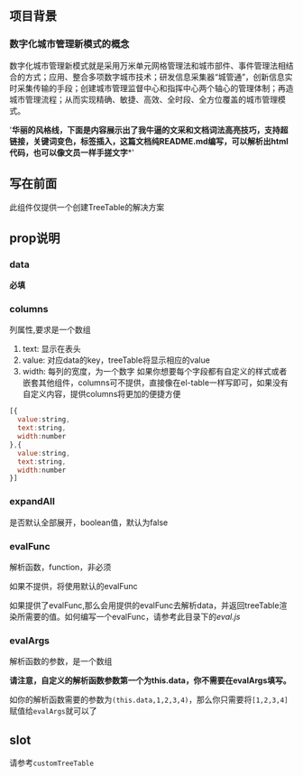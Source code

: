 
## 项目背景

### 数字化城市管理新模式的概念
数字化城市管理新模式就是采用万米单元网格管理法和城市部件、事件管理法相结合的方式；应用、整合多项数字城市技术；研发信息采集器“城管通”，创新信息实时采集传输的手段；创建城市管理监督中心和指挥中心两个轴心的管理体制；再造城市管理流程；从而实现精确、敏捷、高效、全时段、全方位覆盖的城市管理模式。





'********华丽的风格线，下面是内容展示出了我牛逼的文采和文档词法高亮技巧，支持超链接，关键词变色，标签插入，这篇文档纯README.md编写，可以解析出html代码，也可以像文员一样手搓文字*********'


## 写在前面
此组件仅提供一个创建TreeTable的解决方案

## prop说明
### data
  **必填**


### columns
  列属性,要求是一个数组

  1. text: 显示在表头
  2. value: 对应data的key，treeTable将显示相应的value
  3. width: 每列的宽度，为一个数字
  如果你想要每个字段都有自定义的样式或者嵌套其他组件，columns可不提供，直接像在el-table一样写即可，如果没有自定义内容，提供columns将更加的便捷方便
  ```javascript
  [{
    value:string,
    text:string,
    width:number
  },{
    value:string,
    text:string,
    width:number
  }]
  ```

### expandAll
  是否默认全部展开，boolean值，默认为false

### evalFunc
  解析函数，function，非必须

  如果不提供，将使用默认的evalFunc

  如果提供了evalFunc,那么会用提供的evalFunc去解析data，并返回treeTable渲染所需要的值。如何编写一个evalFunc，请参考此目录下的*eval.js*

### evalArgs
  解析函数的参数，是一个数组

  **请注意，自定义的解析函数参数第一个为this.data，你不需要在evalArgs填写。**

  如你的解析函数需要的参数为`(this.data,1,2,3,4)`，那么你只需要将`[1,2,3,4]`赋值给`evalArgs`就可以了

 ## slot
 请参考`customTreeTable`

